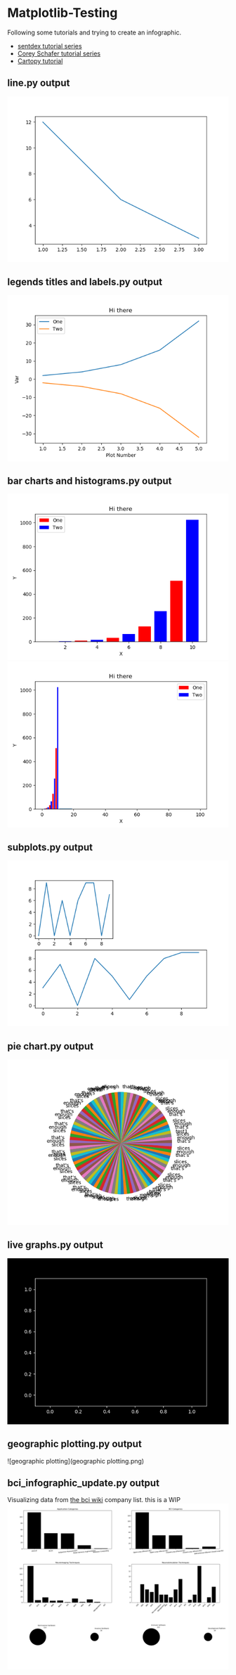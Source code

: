 # Matplotlib-Testing
Following some tutorials and trying to create an infographic.

* [sentdex tutorial series](https://pythonprogramming.net/matplotlib-intro-tutorial/)
* [Corey Schafer tutorial series](https://www.youtube.com/watch?v=UO98lJQ3QGI&list=PL-osiE80TeTvipOqomVEeZ1HRrcEvtZB_)
* [Cartopy tutorial](https://www.youtube.com/watch?v=WwdmGw4Lca0)

## line.py output
![line output](line.png)

## legends titles and labels.py output
![legends titles and labels output](legends%20titles%20and%20labels.png)

## bar charts and histograms.py output
![bar charts and histograms output 1](bar%20charts%20and%20histograms1.png)
![bar charts and histograms output 2](bar%20charts%20and%20histograms2.png)

## subplots.py output
![subplots output](subplots.png)

## pie chart.py output
![pie chart output](pie%20chart.png)

## live graphs.py output
![live graphs output](live%20graphs.gif)

## geographic plotting.py output
![geographic plotting](geographic plotting.png)

## bci_infographic_update.py output
Visualizing data from [the bci wiki](https://bciwiki.org/index.php/Category:Companies) company list. this is a WIP
![bci infographic output](bci_infographic.png)
